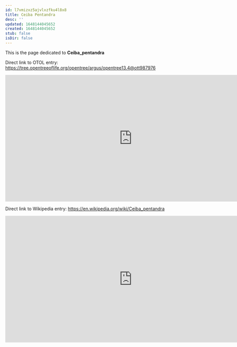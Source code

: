 ```yaml
---
id: l7vmizxz5ajvlxzfku4l8x8
title: Ceiba Pentandra
desc: ''
updated: 1648144045652
created: 1648144045652
stub: false
isDir: false
---
```

This is the page dedicated to **Ceiba_pentandra**


Direct link to OTOL entry: https://tree.opentreeoflife.org/opentree/argus/opentree13.4@ott987976



<html>
    <body>
    <iframe src="https://tree.opentreeoflife.org/opentree/argus/opentree13.4@ott987976"
    width="800" height="400" frameborder="0" allowfullscreen> </iframe>
    </body>
</html>
    


Direct link to Wikipedia entry: https://en.wikipedia.org/wiki/Ceiba_pentandra



<html>
    <body>
    <iframe src="https://en.wikipedia.org/wiki/Ceiba_pentandra"
    width="800" height="400" frameborder="0" allowfullscreen> </iframe>
    </body>
</html>
    
